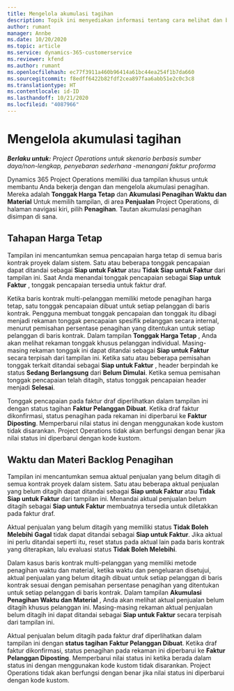 ```yaml
---
title: Mengelola akumulasi tagihan
description: Topik ini menyediakan informasi tentang cara melihat dan bekerja dengan akumulasi penagihan di Project Operations.
author: rumant
manager: Annbe
ms.date: 10/20/2020
ms.topic: article
ms.service: dynamics-365-customerservice
ms.reviewer: kfend
ms.author: rumant
ms.openlocfilehash: ec77f3911a460b96414a61bc44ea254f1b7da660
ms.sourcegitcommit: f8edff6422b82fdf2cea897faa6abb51e2c0c3c8
ms.translationtype: HT
ms.contentlocale: id-ID
ms.lasthandoff: 10/21/2020
ms.locfileid: "4087966"
---
```

# <a name="manage-the-billing-backlog"></a>Mengelola akumulasi tagihan

_**Berlaku untuk:** Project Operations untuk skenario berbasis sumber daya/non-lengkap, penyebaran sederhana -menangani faktur proforma_

Dynamics 365 Project Operations memiliki dua tampilan khusus untuk membantu Anda bekerja dengan dan mengelola akumulasi penagihan. Mereka adalah **Tonggak Harga Tetap** dan **Akumulasi Penagihan Waktu dan Material** Untuk memilih tampilan, di area **Penjualan** Project Operations, di halaman navigasi kiri, pilih **Penagihan**. Tautan akumulasi penagihan disimpan di sana.

## <a name="fixed-price-milestones"></a>Tahapan Harga Tetap

Tampilan ini mencantumkan semua pencapaian harga tetap di semua baris kontrak proyek dalam sistem. Satu atau beberapa tonggak pencapaian dapat ditandai sebagai **Siap untuk Faktur** atau **Tidak Siap untuk Faktur** dari tampilan ini. Saat Anda menandai tonggak pencapaian sebagai **Siap untuk Faktur** , tonggak pencapaian tersedia untuk faktur draf.

Ketika baris kontrak multi-pelanggan memiliki metode penagihan harga tetap, satu tonggak pencapaian dibuat untuk setiap pelanggan di baris kontrak. Pengguna membuat tonggak pencapaian dan tonggak itu dibagi menjadi rekaman tonggak pencapaian spesifik pelanggan secara internal, menurut pemisahan persentase penagihan yang ditentukan untuk setiap pelanggan di baris kontrak. Dalam tampilan **Tonggak Harga Tetap** , Anda akan melihat rekaman tonggak khusus pelanggan individual. Masing-masing rekaman tonggak ini dapat ditandai sebagai **Siap untuk Faktur** secara terpisah dari tampilan ini. Ketika satu atau beberapa pemisahan tonggak terkait ditandai sebagai **Siap untuk Faktur** , header berpindah ke status **Sedang Berlangsung** dari **Belum Dimulai**. Ketika semua pemisahan tonggak pencapaian telah ditagih, status tonggak pencapaian header menjadi **Selesai**.

Tonggak pencapaian pada faktur draf diperlihatkan dalam tampilan ini dengan status tagihan **Faktur Pelanggan Dibuat**. Ketika draf faktur dikonfirmasi, status penagihan pada rekaman ini diperbarui ke **Faktur Diposting**. Memperbarui nilai status ini dengan menggunakan kode kustom tidak disarankan. Project Operations tidak akan berfungsi dengan benar jika nilai status ini diperbarui dengan kode kustom.

## <a name="time-and-material-billing-backlog"></a>Waktu dan Materi Backlog Penagihan

Tampilan ini mencantumkan semua aktual penjualan yang belum ditagih di semua kontrak proyek dalam sistem. Satu atau beberapa aktual penjualan yang belum ditagih dapat ditandai sebagai **Siap untuk Faktur** atau **Tidak Siap untuk Faktur** dari tampilan ini. Menandai aktual penjualan belum ditagih sebagai **Siap untuk Faktur** membuatnya tersedia untuk diletakkan pada faktur draf.

Aktual penjualan yang belum ditagih yang memiliki status **Tidak Boleh Melebihi** **Gagal** tidak dapat ditandai sebagai **Siap untuk Faktur**. Jika aktual ini perlu ditandai seperti itu, reset status pada aktual lain pada baris kontrak yang diterapkan, lalu evaluasi status **Tidak Boleh Melebihi**.

Dalam kasus baris kontrak multi-pelanggan yang memiliki metode penagihan waktu dan material, ketika waktu dan pengeluaran disetujui, aktual penjualan yang belum ditagih dibuat untuk setiap pelanggan di baris kontrak sesuai dengan pemisahan persentase penagihan yang ditentukan untuk setiap pelanggan di baris kontrak. Dalam tampilan **Akumulasi Penagihan Waktu dan Material** , Anda akan melihat aktual penjualan belum ditagih khusus pelanggan ini. Masing-masing rekaman aktual penjualan belum ditagih ini dapat ditandai sebagai **Siap untuk Faktur** secara terpisah dari tampilan ini.

Aktual penjualan belum ditagih pada faktur draf diperlihatkan dalam tampilan ini dengan **status tagihan** **Faktur Pelanggan Dibuat**. Ketika draf faktur dikonfirmasi, status penagihan pada rekaman ini diperbarui ke **Faktur Pelanggan Diposting**. Memperbarui nilai status ini ketika berada dalam status ini dengan menggunakan kode kustom tidak disarankan. Project Operations tidak akan berfungsi dengan benar jika nilai status ini diperbarui dengan kode kustom.
